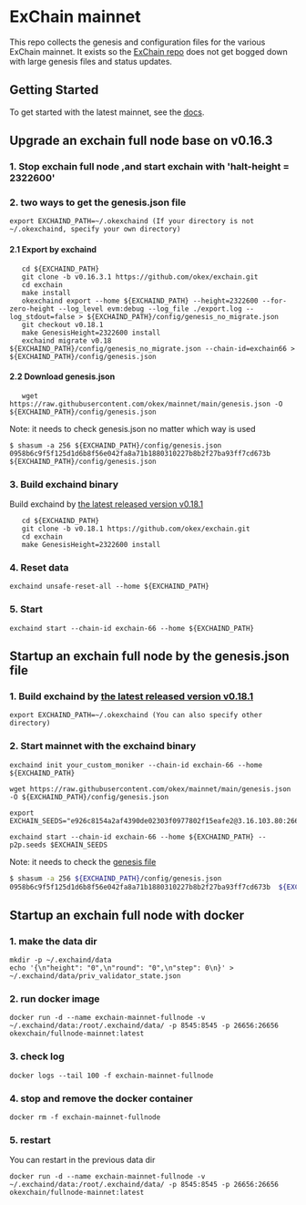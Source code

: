 # ExChain mainnet

This repo collects the genesis and configuration files for the various ExChain
mainnet. It exists so the [ExChain repo](https://github.com/okex/exchain)
does not get bogged down with large genesis files and status updates.

## Getting Started

To get started with the latest mainnet, see the
[docs](https://okexchain-docs.readthedocs.io/en/latest/getting-start/join-okexchain-mainnet.html).


## Upgrade an exchain full node base on v0.16.3

### 1. Stop exchain  full node ,and start exchain with 'halt-height = 2322600'
### 2. two ways to get the genesis.json file
```
export EXCHAIND_PATH=~/.okexchaind (If your directory is not ~/.okexchaind, specify your own directory)
```
#### 2.1 Export by exchaind
```
   cd ${EXCHAIND_PATH}
   git clone -b v0.16.3.1 https://github.com/okex/exchain.git
   cd exchain
   make install
   okexchaind export --home ${EXCHAIND_PATH} --height=2322600 --for-zero-height --log_level evm:debug --log_file ./export.log --log_stdout=false > ${EXCHAIND_PATH}/config/genesis_no_migrate.json
   git checkout v0.18.1
   make GenesisHeight=2322600 install
   exchaind migrate v0.18 ${EXCHAIND_PATH}/config/genesis_no_migrate.json --chain-id=exchain66 > ${EXCHAIND_PATH}/config/genesis.json
```
#### 2.2 Download genesis.json
```
   wget https://raw.githubusercontent.com/okex/mainnet/main/genesis.json -O ${EXCHAIND_PATH}/config/genesis.json
```
Note: it needs to check genesis.json no matter which way is used
```
$ shasum -a 256 ${EXCHAIND_PATH}/config/genesis.json
0958b6c9f5f125d1d6b8f56e042fa8a71b1880310227b8b2f27ba93ff7cd673b  ${EXCHAIND_PATH}/config/genesis.json
```
### 3. Build exchaind binary
Build exchaind by [the latest released version v0.18.1](https://github.com/okex/exchain/releases/tag/v0.18.1)
```
   cd ${EXCHAIND_PATH}
   git clone -b v0.18.1 https://github.com/okex/exchain.git
   cd exchain
   make GenesisHeight=2322600 install
```
### 4. Reset data
`exchaind unsafe-reset-all --home ${EXCHAIND_PATH}`
### 5. Start
`exchaind start --chain-id exchain-66 --home ${EXCHAIND_PATH}`


## Startup an exchain full node by the genesis.json file
### 1. Build exchaind by [the latest released version v0.18.1](https://github.com/okex/exchain/releases/tag/v0.18.1)
```
export EXCHAIND_PATH=~/.okexchaind (You can also specify other directory)
```

### 2. Start mainnet with the exchaind binary

```
exchaind init your_custom_moniker --chain-id exchain-66 --home ${EXCHAIND_PATH}

wget https://raw.githubusercontent.com/okex/mainnet/main/genesis.json -O ${EXCHAIND_PATH}/config/genesis.json

export EXCHAIN_SEEDS="e926c8154a2af4390de02303f0977802f15eafe2@3.16.103.80:26656,7fa5b1d1f1e48659fa750b6aec702418a0e75f13@35.177.8.240:26656,c8f32b793871b56a11d94336d9ce6472f893524b@18.167.16.85:26656"

exchaind start --chain-id exchain-66 --home ${EXCHAIND_PATH} --p2p.seeds $EXCHAIN_SEEDS
```

Note: it needs to check the [genesis file](https://raw.githubusercontent.com/okex/mainnet/main/genesis.json)

```bash
$ shasum -a 256 ${EXCHAIND_PATH}/config/genesis.json
0958b6c9f5f125d1d6b8f56e042fa8a71b1880310227b8b2f27ba93ff7cd673b  ${EXCHAIND_PATH}/config/genesis.json
```

## Startup an exchain full node with docker
### 1. make the data dir
```shell
mkdir -p ~/.exchaind/data
echo '{\n"height": "0",\n"round": "0",\n"step": 0\n}' > ~/.exchaind/data/priv_validator_state.json
```

### 2. run docker image
```shell
docker run -d --name exchain-mainnet-fullnode -v ~/.exchaind/data:/root/.exchaind/data/ -p 8545:8545 -p 26656:26656 okexchain/fullnode-mainnet:latest
```

### 3. check log
```shell
docker logs --tail 100 -f exchain-mainnet-fullnode
```

### 4. stop and remove the docker container
```shell
docker rm -f exchain-mainnet-fullnode
```

### 5. restart
You can restart in the previous data dir
```shell
docker run -d --name exchain-mainnet-fullnode -v ~/.exchaind/data:/root/.exchaind/data/ -p 8545:8545 -p 26656:26656 okexchain/fullnode-mainnet:latest
```
